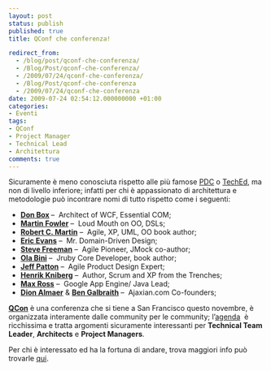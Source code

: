 ```yaml
---
layout: post
status: publish
published: true
title: QConf che conferenza!

redirect_from: 
  - /blog/post/qconf-che-conferenza/
  - /Blog/Post/qconf-che-conferenza/
  - /2009/07/24/qconf-che-conferenza/
  - /Blog/Post/qconf-che-conferenza
  - /2009/07/24/qconf-che-conferenza
date: 2009-07-24 02:54:12.000000000 +01:00
categories:
- Eventi
tags:
- QConf
- Project Manager
- Technical Lead
- Architettura
comments: true
---
```

<p>Sicuramente &egrave; meno conosciuta rispetto alle pi&ugrave; famose <a target="_blank" rel="nofollow" href="http://www.microsoftpdc.com/" title="Microsoft PDC">PDC</a> o <a target="_blank" rel="nofollow" href="http://www.microsoft.com/events/teched2009/" title="Microsoft TechEd">TechEd</a>, ma non di livello inferiore; infatti per chi &egrave; appassionato di architettura e metodologie pu&ograve; incontrare nomi di tutto rispetto come i seguenti:</p>
<ul>
    <li><a target="_blank" rel="nofollow" href="http://qconsf.com/sf2009/speaker/Don+Box" title="Don Box"><strong>Don Box</strong></a><strong> </strong>&ndash;&nbsp; Architect of WCF, Essential COM;</li>
    <li><a target="_blank" rel="nofollow" href="http://qconsf.com/sf2009/speaker/Martin+Fowler" title="Martin Fowler"><strong>Martin Fowler</strong></a> &ndash;&nbsp; Loud Mouth on OO, DSLs;</li>
    <li><a target="_blank" rel="nofollow" href="http://qconsf.com/sf2009/speaker/Bob+Martin" title="Robert C. Martin"><strong>Robert C. Martin</strong></a> &ndash;&nbsp; Agile, XP, UML, OO book author;</li>
    <li><a target="_blank" rel="nofollow" href="http://qconsf.com/sf2009/speaker/Eric+Evans" title="Eric Evans"><strong>Eric Evans</strong></a> &ndash;&nbsp; Mr. Domain-Driven Design;</li>
    <li><a target="_blank" rel="nofollow" href="http://qconsf.com/sf2009/speaker/Steve+Freeman" title="Steve Freeman"><strong>Steve Freeman</strong></a> &ndash;&nbsp; Agile Pioneer, JMock co-author;</li>
    <li><a target="_blank" rel="nofollow" href="http://qconsf.com/sf2009/speaker/Ola+Bini" title="Ola Bini"><strong>Ola Bini</strong></a> &ndash;&nbsp; Jruby Core Developer, book author;</li>
    <li><a target="_blank" rel="nofollow" href="http://qconsf.com/sf2009/speaker/Jeff+Patton" title="Jeff Patton"><strong>Jeff Patton</strong></a> &ndash;&nbsp; Agile Product Design Expert;</li>
    <li><a target="_blank" rel="nofollow" href="http://qconsf.com/sf2009/speaker/Henrik+Kniberg" title="Henrik Kniberg"><strong>Henrik Kniberg</strong></a> &ndash;&nbsp; Author, Scrum and XP from the Trenches;</li>
    <li><a target="_blank" rel="nofollow" href="http://qconsf.com/sf2009/speaker/Max+Ross" title="Max Ross"><strong>Max Ross</strong></a> &ndash;&nbsp; Google App Engine/ Java Lead;</li>
    <li><a target="_blank" rel="nofollow" href="http://qconsf.com/sf2009/speaker/Dion+Almaer" title="Dion Almaer"><strong>Dion Almaer</strong></a> &amp; <a target="_blank" rel="nofollow" href="http://qconsf.com/sf2009/speaker/Ben+Galbraith" title="Ben Galbraith"><strong>Ben Galbraith</strong></a> &ndash;&nbsp; Ajaxian.com Co-founders;</li>
</ul>
<p><a target="_blank" rel="nofollow" href="http://qconsf.com/sf2009/" title="QConf San Francisco"><strong>QCon</strong></a> &egrave; una conferenza che si tiene a San Francisco questo novembre, &egrave; organizzata interamente dalle community per le community; l&rsquo;<a target="_blank" rel="nofollow" href="http://qconsf.com/sf2009/tracks/" title="Agenda QConf">agenda</a>&nbsp; &egrave; ricchissima e tratta argomenti sicuramente interessanti per <strong>Technical Team Leader</strong>, <strong>Architects</strong> e <strong>Project Managers</strong>.</p>
<p>Per chi &egrave; interessato ed ha la fortuna di andare, trova maggiori info pu&ograve; trovarle <a target="_blank" rel="nofollow" href="http://qconsf.com/sf2009/" title="QConf San Francisco 2009">qui</a>.</p>
